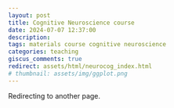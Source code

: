 ```yaml
---
layout: post
title: Cognitive Neuroscience course
date: 2024-07-07 12:37:00
description:
tags: materials course cognitive neuroscience
categories: teaching
giscus_comments: true
redirect: assets/html/neurocog_index.html
# thumbnail: assets/img/ggplot.png
---
```


Redirecting to another page.


